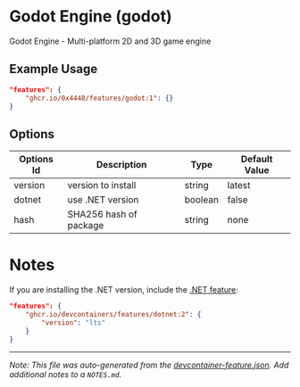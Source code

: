 
# Godot Engine (godot)

Godot Engine - Multi-platform 2D and 3D game engine

## Example Usage

```json
"features": {
    "ghcr.io/0x4448/features/godot:1": {}
}
```

## Options

| Options Id | Description | Type | Default Value |
|-----|-----|-----|-----|
| version | version to install | string | latest |
| dotnet | use .NET version | boolean | false |
| hash | SHA256 hash of package | string | none |

# Notes

If you are installing the .NET version, include the [.NET feature](https://github.com/devcontainers/features/tree/main/src/dotnet):

```json
"features": {
    "ghcr.io/devcontainers/features/dotnet:2": {
        "version": "lts"
    }
}
```


---

_Note: This file was auto-generated from the [devcontainer-feature.json](https://github.com/0x4448/features/blob/main/src/godot/devcontainer-feature.json).  Add additional notes to a `NOTES.md`._
